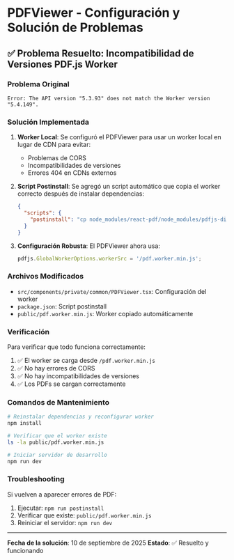 # PDFViewer - Configuración y Solución de Problemas

## ✅ Problema Resuelto: Incompatibilidad de Versiones PDF.js Worker

### Problema Original
```
Error: The API version "5.3.93" does not match the Worker version "5.4.149".
```

### Solución Implementada

1. **Worker Local**: Se configuró el PDFViewer para usar un worker local en lugar de CDN para evitar:
   - Problemas de CORS
   - Incompatibilidades de versiones
   - Errores 404 en CDNs externos

2. **Script Postinstall**: Se agregó un script automático que copia el worker correcto después de instalar dependencias:
   ```json
   {
     "scripts": {
       "postinstall": "cp node_modules/react-pdf/node_modules/pdfjs-dist/build/pdf.worker.min.mjs public/pdf.worker.min.js"
     }
   }
   ```

3. **Configuración Robusta**: El PDFViewer ahora usa:
   ```typescript
   pdfjs.GlobalWorkerOptions.workerSrc = '/pdf.worker.min.js';
   ```

### Archivos Modificados

- `src/components/private/common/PDFViewer.tsx`: Configuración del worker
- `package.json`: Script postinstall
- `public/pdf.worker.min.js`: Worker copiado automáticamente

### Verificación

Para verificar que todo funciona correctamente:

1. ✅ El worker se carga desde `/pdf.worker.min.js`
2. ✅ No hay errores de CORS
3. ✅ No hay incompatibilidades de versiones
4. ✅ Los PDFs se cargan correctamente

### Comandos de Mantenimiento

```bash
# Reinstalar dependencias y reconfigurar worker
npm install

# Verificar que el worker existe
ls -la public/pdf.worker.min.js

# Iniciar servidor de desarrollo
npm run dev
```

### Troubleshooting

Si vuelven a aparecer errores de PDF:

1. Ejecutar: `npm run postinstall`
2. Verificar que existe: `public/pdf.worker.min.js`
3. Reiniciar el servidor: `npm run dev`

---

**Fecha de la solución**: 10 de septiembre de 2025
**Estado**: ✅ Resuelto y funcionando
